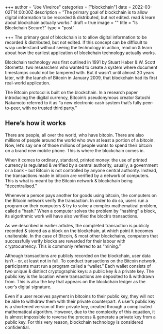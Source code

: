 +++
author = "Joe Viveiros"
categories = ["blockchain"]
date = 2022-03-02T14:00:00Z
description = "The primary goal of blockchain is to allow digital information to be recorded & distributed, but not edited. read & learn about blockchain actually works."
draft = true
image = ""
title = "Is Blockchain Secure?"
type = "post"

+++
The primary goal of blockchain is to allow digital information to be recorded & distributed, but not edited. If this concept can be difficult to wrap understand without seeing the technology in action, read on & learn about how the earliest application of blockchain technology actually works.

Blockchain technology was first outlined in 1991 by Stuart Haber & W. Scott Stornetta, two researchers who wanted to create a system where document timestamps could not be tampered with. But it wasn’t until almost 20 years later, with the launch of Bitcoin in January 2009, that blockchain had its first real-world application.

The Bitcoin protocol is built on the blockchain. In a research paper introducing the digital currency, Bitcoin’s pseudonymous creator Satoshi Nakamoto referred to it as “a new electronic cash system that’s fully peer-to-peer, with no trusted third party.”

## Here’s how it works

There are people, all over the world, who have bitcoin. There are also millions of people around the world who own at least a portion of a bitcoin. Now, let’s say one of those millions of people wants to spend their bitcoin on a brand new mobile phone. This is where the blockchain comes in.

When it comes to ordinary, standard, printed money: the use of printed currency is regulated & verified by a central authority, usually, a government or a bank – but Bitcoin is not controlled by anyone central authority. Instead, the transactions made in bitcoin are verified by a network of computers. This is what is meant by the Bitcoin network & blockchain being “decentralised.”

Whenever a person pays another for goods using bitcoin, the computers on the Bitcoin network verify the transaction. In order to do so, users run a program on their computers & try to solve a complex mathematical problem, called a “hash.” When a computer solves the problem by “hashing” a block, its algorithmic work will have also verified the block’s transactions.

As we described in earlier articles, the completed transaction is publicly recorded & stored as a block on the blockchain, at which point it becomes unalterable. In the case of Bitcoin, & most other blockchains, computers that successfully verify blocks are rewarded for their labour with cryptocurrency. This is commonly referred to as “mining.”

Although transactions are publicly recorded on the blockchain, user data isn’t – or, at least not in full. To conduct transactions on the Bitcoin network, participants must run a program called a “wallet.” Each wallet consists of two unique & distinct cryptographic keys: a public key & a private key. The public key is the location where transactions are deposited to & withdrawn from. This is also the key that appears on the blockchain ledger as the user’s digital signature.

Even if a user receives payment in bitcoins to their public key, they will not be able to withdraw them with their private counterpart. A user’s public key is a shortened version of their private key, created through a complicated mathematical algorithm. However, due to the complexity of this equation, it is almost impossible to reverse the process & generate a private key from a public key. For this very reason, blockchain technology is considered confidential.